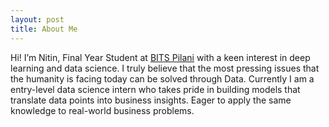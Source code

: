 ```yaml
---
layout: post
title: About Me
---
```


Hi! I’m Nitin, Final Year Student at [BITS Pilani](https://www.bits-pilani.ac.in/) with a keen interest in deep learning and data science.
I truly believe that the most pressing issues that the humanity is facing today can be solved through Data.
Currently I am a entry-level data science intern who takes pride in building models that translate data points into business insights. Eager to apply the same knowledge to real-world business problems.